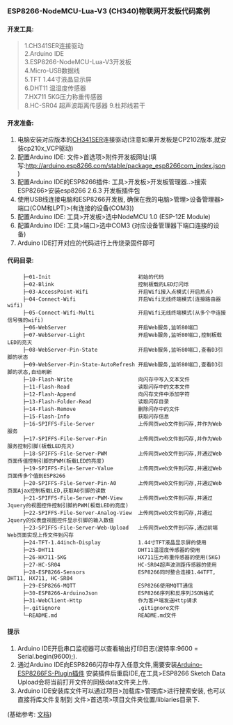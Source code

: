 ### ESP8266-NodeMCU-Lua-V3 (CH340)物联网开发板代码案例

#### 开发工具:

>1.CH341SER连接驱动<br>
>2.Arduino IDE<br>
>3.ESP8266-NodeMCU-Lua-V3开发板<br>
>4.Micro-USB数据线<br>
>5.TFT 1.44寸液晶显示屏<br>
>6.DHT11 温湿度传感器<br>
>7.HX711 5KG压力称重传感器<br>
>8.HC-SR04 超声波距离传感器
>9.杜邦线若干<br>

#### 开发准备:
 1. 电脑安装对应版本的[CH341SER](https://github.com/juliagoda/CH341SER)连接驱动(注意如果开发板是CP2102版本,就安装cp210x_VCP驱动)
 2. 配置Arduino IDE: 文件>首选项>附件开发板网址(填写:http://arduino.esp8266.com/stable/package_esp8266com_index.json)
 3. 配置Arduino IDE的ESP8266插件: 工具>开发板>开发板管理器..>搜索ESP8266>安装esp8266 2.6.3
 开发板插件包
 4. 使用USB线连接电脑和ESP8266开发板, 确保在我的电脑>管理>设备管理器>端口(COM和LPT)>(有连接的设备(COM3))
 5. 配置Arduino IDE: 工具>开发板>选中NodeMCU 1.0 (ESP-12E Module)
 6. 配置Arduino IDE: 工具>端口>选中COM3 (对应设备管理器下端口连接的设备)
 7. Arduino IDE打开对应的代码进行上传烧录固件即可

#### 代码目录:
 ```
      ├─01-Init                            初始的代码
      ├─02-Blink                           控制板载的LED灯闪烁
      ├─03-AccessPoint-Wifi                开启Wifi接入点模式(开启热点)
      ├─04-Connect-Wifi                    开启Wifi无线终端模式(连接路由器wifi)
      ├─05-Connect-Wifi-Multi              开启Wifi无线终端模式(从多个中连接信号强的wifi)
      ├─06-WebServer                       开启Web服务,监听80端口
      ├─07-WebServer-Light                 开启Web服务,监听80端口,控制板载LED的亮灭
      ├─08-WebServer-Pin-State             开启Web服务,监听80端口,查看D3引脚的状态
      ├─09-WebServer-Pin-State-AutoRefresh 开启Web服务,监听80端口,查看D3引脚的状态,自动刷新
      ├─10-Flash-Write                     向闪存中写入文本文件
      ├─11-Flash-Read                      读取闪存中的文本文件
      ├─12-Flash-Append                    向闪存文件中添加字符
      ├─13-Flash-Folder-Read               读取闪存目录
      ├─14-Flash-Remove                    删除闪存中的文件
      ├─15-Flash-Info                      获取闪存信息
      ├─16-SPIFFS-File-Server              上传网页web文件到闪存,并作为Web服务
      ├─17-SPIFFS-File-Server-Pin          上传网页web文件到闪存,并作为Web服务控制引脚(板载LED亮灭)
      ├─18-SPIFFS-File-Server-PWM          上传网页web文件到闪存,并通过Web页面传值控制引脚的PWM(板载LED的亮度)
      ├─19-SPIFFS-File-Server-Value        上传网页web文件到闪存,并通过Web页面传多个值到ESP8266
      ├─20-SPIFFS-File-Server-Pin-A0       上传网页web文件到闪存,并通过Web页面Ajax控制板载LED,获取A0引脚的读数
      ├─21-SPIFFS-File-Server-PWM-View     上传网页web文件到闪存,并通过Jquery的视图控件控制引脚的PWM(板载LED的亮度)
      ├─22-SPIFFS-File-Server-Analog-View  上传网页web文件到闪存,并通过Jquery的仪表盘视图控件显示引脚的输入数值
      ├─23-SPIFFS-File-Server-Web-Upload   上传网页web文件到闪存,通过前端Web页面实现上传文件到闪存
      ├─24-TFT-1.44inch-Display            1.44寸TFT液晶显示屏的使用
      ├─25-DHT11                           DHT11温湿度传感器的使用
      ├─26-HX711-5KG                       HX711压力称重传感器的使用(5KG)
      ├─27-HC-SR04                         HC-SR04超声波测距传感器的使用
      ├─28-ESP8266-Sensors                 ESP8266同时整合连接1.44TFT, DHT11, HX711, HC-SR04
      ├─29-ESP8266-MQTT                    ESP8266使用MQTT通信
      ├─30-ESP8266-ArduinoJson             ESP8266序列和反序列JSON格式
      ├─31-WebClient-Http                  作为客户端发送Http请求
      ├─.gitignore                         .gitignore文件
      └─README.md                          README.md文件
 ```

#### 提示
1. Arduino IDE开启串口监视器可以查看输出打印日志(波特率:9600 = Serial.begin(9600);).
2. 通过Arduino IDE向ESP8266闪存中存入任意文件,需要安装[Arduino-ESP8266FS-Plugin插件](https://github.com/esp8266/arduino-esp8266fs-plugin)
   安装插件后重启IDE,在工具>ESP8266 Sketch Data Upload会将当前打开文件的同级data文件夹上传.
3. Arduino IDE安装库文件可以通过项目>加载库>管理库>进行搜索安装, 也可以直接将库文件复制到
   文件>首选项>项目文件夹位置/libiaries目录下.

 (基础参考: [文档](http://www.taichi-maker.com/homepage/esp8266-nodemcu-iot/))
